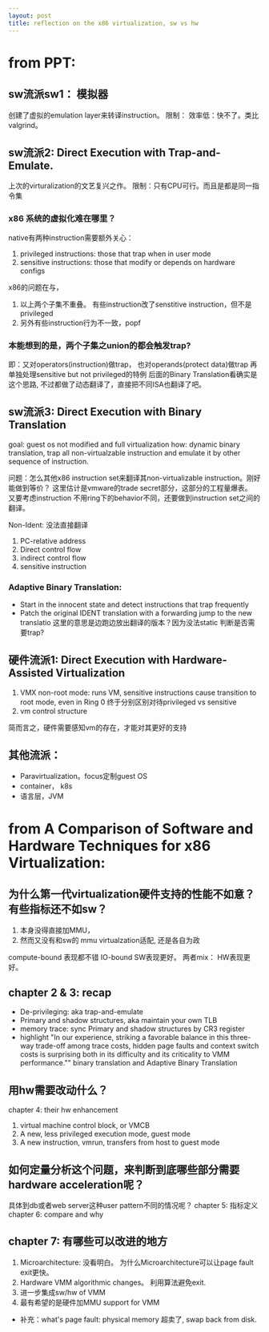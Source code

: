 ```yaml
---
layout: post
title: reflection on the x86 virtualization, sw vs hw
---
```







# from PPT:


## sw流派sw1： 模拟器
创建了虚拟的emulation layer来转译instruction。
限制： 效率低：快不了。类比valgrind。


## sw流派2: Direct Execution with Trap-and-Emulate. 
上次的virturalization的文艺复兴之作。
限制：只有CPU可行。而且是都是同一指令集

### x86 系统的虚拟化难在哪里？
native有两种instruction需要额外关心：
1. privileged instructions: those that trap when in user mode
2. sensitive instructions: those that modify or depends on hardware configs

x86的问题在与，
1. 以上两个子集不重叠。
有些instruction改了senstitive instruction，但不是privileged
2. 另外有些instruction行为不一致，popf 

### 本能想到的是，两个子集之union的都会触发trap? 
即：又对operators(instruction)做trap， 也对operands(protect data)做trap
再单独处理sensitive but not privileged的特例
后面的Binary Translation看确实是这个思路, 不过都做了动态翻译了，直接把不同ISA也翻译了吧。

## sw流派3: Direct Execution with Binary Translation
goal: guest os not modified and full virtualization
how: dynamic binary translation, trap all non-virtualzable instruction and emulate it by other sequence of instruction.

问题：怎么其他x86 instruction set来翻译其non-virtualizable instruction。刚好能做到等价？
这里估计是vmware的trade secret部分，这部分的工程量爆表。
又要考虑instruction 不用ring下的behavior不同，还要做到instruction set之间的翻译。

Non-Ident: 没法直接翻译
1. PC-relative address
2. Direct control flow
3. indirect control flow
4. sensitive instruction

### Adaptive Binary Translation:
* Start in the innocent state and detect instructions that trap frequently
* Patch the original IDENT translation with a forwarding jump to the new translatio
这里的意思是边跑边放出翻译的版本？因为没法static 判断是否需要trap?

## 硬件流派1: Direct Execution with Hardware-Assisted Virtualization
1. VMX non-root mode: runs VM, sensitive instructions cause transition to root mode, even in Ring 0
终于分别区别对待privileged vs sensitive
2. vm control structure

简而言之，硬件需要感知vm的存在，才能对其更好的支持


## 其他流派：
- Paravirtualization。focus定制guest OS
- container， k8s
- 语言层，JVM


# from A Comparison of Software and Hardware Techniques for x86 Virtualization:
## 为什么第一代virtualization硬件支持的性能不如意？有些指标还不如sw？

1. 本身没得直接加MMU，
2. 然而又没有和sw的 mmu virtualzation适配, 还是各自为政

compute-bound 表现都不错
IO-bound SW表现更好。
两者mix： HW表现更好。


## chapter 2 & 3: recap
* De-privileging: aka trap-and-emulate
* Primary and shadow structures, aka maintain your own TLB 
* memory trace: sync Primary and shadow structures by CR3 register 
* highlight 
"In our experience, striking a favorable balance in this three-way trade-off among trace costs, hidden page faults and context switch costs is surprising both in its difficulty and its criticality to VMM performance.""
binary translation and Adaptive Binary Translation


## 用hw需要改动什么？
chapter 4: their hw enhancement
1. virtual machine control block, or VMCB
2. A new, less privileged execution mode, guest mode
3. A new instruction, vmrun, transfers from host to guest mode


## 如何定量分析这个问题，来判断到底哪些部分需要hardware acceleration呢？
具体到db或者web server这种user pattern不同的情况呢？
chapter 5: 指标定义
chapter 6: compare and why

## chapter 7: 有哪些可以改进的地方
1. Microarchitecture: 没看明白。 为什么Microarchitecture可以让page fault exit更快。
2. Hardware VMM algorithmic changes。 利用算法避免exit.
3. 进一步集成sw/hw of VMM
4. 最有希望的是硬件加MMU support for VMM

* 补充：what's page fault: physical memory 超卖了, swap back from disk.




















